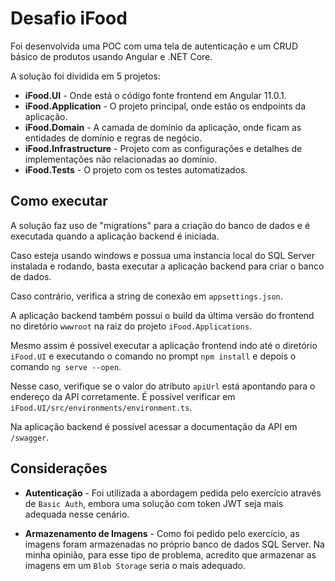 # Desafio iFood

Foi desenvolvida uma POC com uma tela de autenticação e um CRUD básico de produtos usando Angular e .NET Core.

A solução foi dividida em 5 projetos:
* **iFood.UI** - Onde está o código fonte frontend em Angular 11.0.1.
* **iFood.Application** - O projeto principal, onde estão os endpoints da aplicação.
* **iFood.Domain** - A camada de domínio da aplicação, onde ficam as entidades de domínio e regras de negócio.
* **iFood.Infrastructure** - Projeto com as configurações e detalhes de implementações não relacionadas ao domínio.
* **iFood.Tests** - O projeto com os testes automatizados.

## Como executar

A solução faz uso de "migrations" para a criação do banco de dados e é executada quando a aplicação backend é iniciada.

Caso esteja usando windows e possua uma instancia local do SQL Server instalada e rodando, basta executar a aplicação backend para criar o banco de dados.

Caso contrário, verifica a string de conexão em ```appsettings.json```.

A aplicação backend também possui o build da última versão do frontend no diretório ```wwwroot``` na raiz do projeto ```iFood.Applications```.

Mesmo assim é possível executar a aplicação frontend indo até o diretório ```iFood.UI``` e executando o comando no prompt ```npm install``` e depois o comando ```ng serve --open```.

Nesse caso, verifique se o valor do atributo ```apiUrl``` está apontando para o endereço da API corretamente. É possível verificar em ```iFood.UI/src/environments/environment.ts```.

Na aplicação backend é possível acessar a documentação da API em ```/swagger```.

## Considerações

* **Autenticação** - Foi utilizada a abordagem pedida pelo exercício através de ```Basic Auth```, embora uma solução com token JWT seja mais adequada nesse cenário.

* **Armazenamento de Imagens** - Como foi pedido pelo exercício, as imagens foram armazenadas no próprio banco de dados SQL Server. Na minha opinião, para esse tipo de problema, acredito que armazenar as imagens em um ```Blob Storage``` seria o mais adequado.

